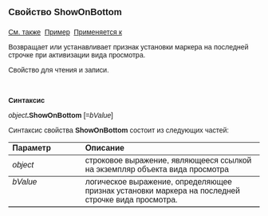 <html>
<head>
<title>Вид просмотра\ShowOnBottom</title>
</head>

<body>

<p><font size="4" face="Arial"><strong>Свойство ShowOnBottom<br>
<br>
</strong></font><font face="Arial"><a href="../Asview.html">См. также</a>&nbsp;
<u>Пример</u>&nbsp; <a href="../Asview.html">Применяется к</a></font></p>

<p><font face="Arial">Возвращает или устанавливает признак установки 
маркера на последней строчке при активизации вида просмотра.</font></p>

<p><font face="Arial">Свойство для чтения и записи.</font></p>

<p class="label">&nbsp;</p>

<p class="label"><font face="Arial"><b>Синтаксис</b></font></p>

<p><font face="Arial"><em>object</em><strong>.ShowOnBottom </strong>[=<em>bValue</em>]&nbsp;</font></p>

<p><font face="Arial">Синтаксис свойства <strong>ShowOnBottom</strong>
состоит из следующих частей:</font></p>

<table border="1" cellPadding="5" cols="2" frame="below" rules="rows">
<TBODY>
  <tr vAlign="top">
    <td class="label" width="29%"><font face="Arial"><b>Параметр</b></font></td>
    <td class="label" width="71%"><font face="Arial"><strong>Описание</strong></font></td>
  </tr>
  <tr>
    <td width="29%"><font face="Arial"><em>object</em></font></td>
    <td width="71%"><font face="Arial">строковое выражение, являющееся 
	ссылкой на экземпляр объекта вида просмотра</font></td>
  </tr>
  <tr vAlign="top">
    <td width="29%"><font face="Arial"><em>bValue</em></font></td>
    <td width="71%"><font face="Arial">логическое выражение, 
	определяющее признак установки маркера на последней строчке вида просмотра.</font></td>
  </tr>
</TBODY>
</table>
</body>
</html>
